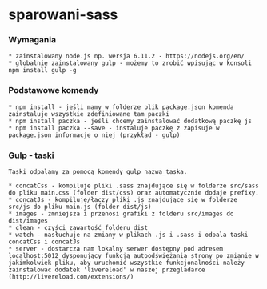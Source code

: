 # sparowani-sass

### Wymagania
    * zainstalowany node.js np. wersja 6.11.2 - https://nodejs.org/en/
    * globalnie zainstalowany gulp - możemy to zrobić wpisując w konsoli npm install gulp -g

### Podstawowe komendy
    * npm install - jeśli mamy w folderze plik package.json komenda zainstaluje wszystkie zdefiniowane tam paczki
    * npm install paczka - jeśli chcemy zainstalować dodatkową paczkę js
    * npm install paczka --save - instaluje paczkę z zapisuje w package.json informacje o niej (przykład - gulp)
### Gulp - taski
    Taski odpalamy za pomocą komendy gulp nazwa_taska.
    
    * concatCss - kompiluje pliki .sass znajdujące się w folderze src/sass do pliku main.css (folder dist/css) oraz automatycznie dodaje prefixy.
    * concatJs - kompiluje/łaczy pliki .js znajdujące się w folderze src/js do pliku main.js (folder dist/js)
    * images - zmniejsza i przenosi grafiki z folderu src/images do dist/images
    * clean - czyści zawartość folderu dist
    * watch - nasłuchuje na zmiany w plikach .js i .sass i odpala taski concatCss i concatJs
    * server - dostarcza nam lokalny serwer dostępny pod adresem localhost:5012 dysponujący funkcją autoodświeżania strony po zmianie w jakimkolwiek pliku, aby uruchomić wszystkie funkcjonalności należy zainstalowac dodatek 'livereload' w naszej przegladarce (http://livereload.com/extensions/)

